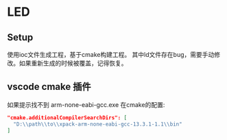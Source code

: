 # LED

## Setup

使用ioc文件生成工程，基于cmake构建工程。
其中ld文件存在bug，需要手动修改。如果重新生成的时候被覆盖，记得恢复。

## vscode cmake 插件

如果提示找不到 arm-none-eabi-gcc.exe 在cmake的配置:

```json
"cmake.additionalCompilerSearchDirs": [
  "D:\\path\\to\\xpack-arm-none-eabi-gcc-13.3.1-1.1\\bin"
]
```
